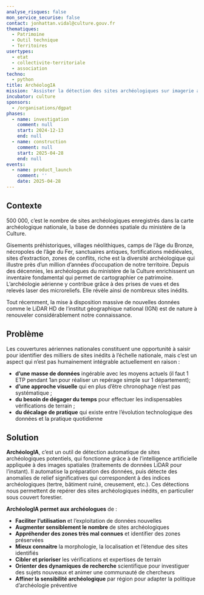 ```yaml
---
analyse_risques: false
mon_service_securise: false
contact: jonhattan.vidal@culture.gouv.fr
thematiques:
  - Patrimoine
  - Outil technique
  - Territoires
usertypes:
  - etat
  - collectivite-territoriale
  - association
techno:
  - python
title: ArchéologIA
mission: 'Assister la détection des sites archéologiques sur imagerie aérienne par intelligence artificielle. '
incubator: culture
sponsors:
  - /organisations/dgpat
phases:
  - name: investigation
    comment: null
    start: 2024-12-13
    end: null
  - name: construction
    comment: null
    start: 2025-04-28
    end: null
events:
  - name: product_launch
    comment: ''
    date: 2025-04-28
---
```


## Contexte

500 000, c’est le nombre de sites archéologiques enregistrés dans la carte archéologique nationale, la base de données spatiale du ministère de la Culture. 

Gisements préhistoriques, villages néolithiques, camps de l’âge du Bronze, nécropoles de l’âge du Fer, sanctuaires antiques, fortifications médiévales, sites d’extraction, zones de conflits, riche est la diversité archéologique qui illustre près d’un million d’années d’occupation de notre territoire. Depuis des décennies, les archéologues du ministère de la Culture enrichissent un inventaire fondamental qui permet de cartographier ce patrimoine. L’archéologie aérienne y contribue grâce à des prises de vues et des relevés laser des microreliefs. Elle révèle ainsi de nombreux sites inédits.

Tout récemment, la mise à disposition massive de nouvelles données comme le LiDAR HD de l’institut géographique national (IGN) est de nature à renouveler considérablement notre connaissance.

## Problème

Les couvertures aériennes nationales constituent une opportunité à saisir pour identifier des milliers de sites inédits à l’échelle nationale, mais c’est un aspect qui n’est pas humainement intégrable actuellement en raison :
* **d’une masse de données** ingérable avec les moyens actuels (il faut 1 ETP pendant 1an pour réaliser un repérage simple sur 1 département);
* **d’une approche visuelle** qui en plus d’être chronophage n’est pas systématique ;
* **du besoin de dégager du temps** pour effectuer les indispensables vérifications de terrain ;
* **du décalage de pratique** qui existe entre l’évolution technologique des données et la pratique quotidienne

## Solution

**ArchéologIA**, c’est un outil de détection automatique de sites archéologiques potentiels, qui fonctionne grâce à de l’intelligence artificielle appliquée à des images spatiales (traitements de données LiDAR pour l’instant). Il automatise la préparation des données, puis détecte des anomalies de relief significatives qui correspondent à des indices archéologiques (tertre, bâtiment ruiné, creusement, etc.). Ces détections nous permettent de repérer des sites archéologiques inédits, en particulier sous couvert forestier.

**ArchéologIA permet aux archéologues** de :
* **Faciliter l’utilisation** et l’exploitation de données nouvelles
* **Augmenter sensiblement le nombre** de sites archéologiques 
* **Appréhender des zones très mal connues** et identifier des zones préservées
* **Mieux connaitre** la morphologie, la localisation et l’étendue des sites identifiés
* **Cibler et prioriser** les vérifications et expertises de terrain
* **Orienter des dynamiques de recherche** scientifique pour investiguer des sujets nouveaux et animer une communauté de chercheurs
* **Affiner la sensibilité archéologique** par région pour adapter la politique d’archéologie préventive

